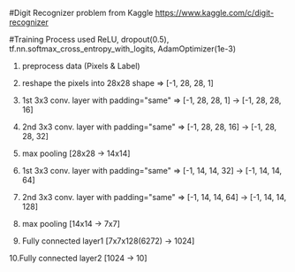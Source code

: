 #Digit Recognizer problem from Kaggle
 https://www.kaggle.com/c/digit-recognizer

#Training Process
used ReLU, dropout(0.5), tf.nn.softmax_cross_entropy_with_logits, AdamOptimizer(1e-3)


 1. preprocess data (Pixels & Label)

 2. reshape the pixels into 28x28 shape => [-1, 28, 28, 1] 

 3. 1st 3x3 conv. layer with padding="same" => [-1, 28, 28, 1] -> [-1, 28, 28, 16]
 
 4. 2nd 3x3 conv. layer with padding="same" => [-1, 28, 28, 16] -> [-1, 28, 28, 32]

 5. max pooling [28x28 -> 14x14]

 6. 1st 3x3 conv. layer with padding="same" => [-1, 14, 14, 32] -> [-1, 14, 14, 64]

 7. 2nd 3x3 conv. layer with padding="same" => [-1, 14, 14, 64] ->  [-1, 14, 14, 128]

 8. max pooling [14x14 -> 7x7]

 9. Fully connected layer1 [7x7x128(6272) -> 1024]

10.Fully connected layer2 [1024 -> 10]

 
